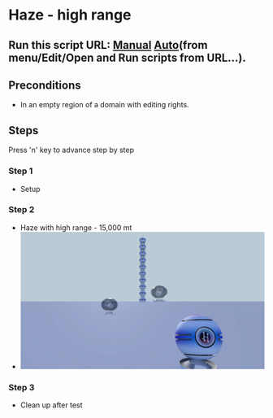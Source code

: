 # Haze - high range
## Run this script URL: [Manual](./test.js?raw=true)   [Auto](./testAuto.js?raw=true)(from menu/Edit/Open and Run scripts from URL...).

## Preconditions
- In an empty region of a domain with editing rights.

## Steps
Press 'n' key to advance step by step

### Step 1
- Setup
### Step 2
- Haze with high range - 15,000 mt
- ![](./ExpectedImage_00000.png)
### Step 3
- Clean up after test
